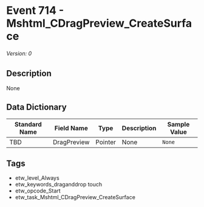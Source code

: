 # Event 714 - Mshtml_CDragPreview_CreateSurface
###### Version: 0

## Description
None

## Data Dictionary
|Standard Name|Field Name|Type|Description|Sample Value|
|---|---|---|---|---|
|TBD|DragPreview|Pointer|None|`None`|

## Tags
* etw_level_Always
* etw_keywords_draganddrop touch
* etw_opcode_Start
* etw_task_Mshtml_CDragPreview_CreateSurface